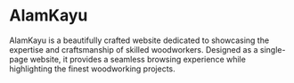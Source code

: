 # AlamKayu
AlamKayu is a beautifully crafted website dedicated to showcasing the expertise and craftsmanship of skilled woodworkers. Designed as a single-page website, it provides a seamless browsing experience while highlighting the finest woodworking projects.
